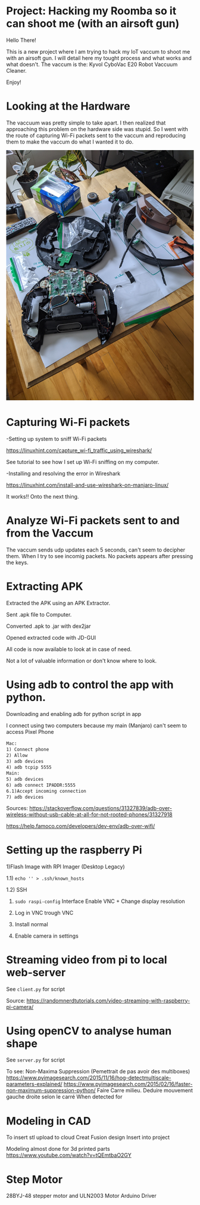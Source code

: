 # Project: Hacking my Roomba so it can shoot me (with an airsoft gun)

Hello There!

This is a new project where I am trying to hack my IoT vaccum to shoot me with an airsoft gun. I will detail here my tought process and what works and what doesn't. The vaccum is the: Kyvol CyboVac E20 Robot Vaccuum Cleaner.

Enjoy!


# Looking at the Hardware

The vaccuum was pretty simple to take apart. I then realized that approaching this problem on the hardware side was stupid. So I went with the route of capturing Wi-Fi packets sent to the vaccum and reproducing them to make the vaccum do what I wanted it to do.

<img src="images/PXL_20211218_170713944.jpg">


# Capturing Wi-Fi packets

-Setting up system to sniff Wi-Fi packets

https://linuxhint.com/capture_wi-fi_traffic_using_wireshark/

See tutorial to see how I set up Wi-Fi sniffing on my computer.

-Installing and resolving the error in Wireshark

https://linuxhint.com/install-and-use-wireshark-on-manjaro-linux/

It works!! Onto the next thing.

# Analyze Wi-Fi packets sent to and from the Vaccum

The vaccum sends udp updates each 5 seconds, can't seem to decipher them. When I try to see incomig packets. No packets appears after pressing the keys.

# Extracting APK

Extracted the APK using an APK Extractor.

Sent .apk file to Computer.

Converted .apk to .jar with dex2jar

Opened extracted code with JD-GUI

All code is now available to look at in case of need.

Not a lot of valuable information or don't know where to look.

# Using adb to control the app with python.

Downloading and enabling adb for python script in app

I connect using two computers because my main (Manjaro) can't seem to access Pixel Phone
```
Mac:
1) Connect phone
2) Allow
3) adb devices
4) adb tcpip 5555
Main:
5) adb devices
6) adb connect IPADDR:5555
6.1)Accept incoming connection
7) adb devices
```
Sources:
https://stackoverflow.com/questions/31327839/adb-over-wireless-without-usb-cable-at-all-for-not-rooted-phones/31327918

https://help.famoco.com/developers/dev-env/adb-over-wifi/

# Setting up the raspberry Pi

1)Flash Image with RPI Imager (Desktop Legacy)

1.1) `echo '' > .ssh/known_hosts`

1.2) SSH

1) `sudo raspi-config` Interface Enable VNC + Change display resolution

2) Log in VNC trough VNC

3) Install normal

4) Enable camera in settings

# Streaming video from pi to local web-server

See `client.py` for script

Source: https://randomnerdtutorials.com/video-streaming-with-raspberry-pi-camera/

# Using openCV to analyse human shape

See `server.py` for script

To see:
Non-Maxima Suppression (Pemettrait de pas avoir des multiboxes)
https://www.pyimagesearch.com/2015/11/16/hog-detectmultiscale-parameters-explained/
https://www.pyimagesearch.com/2015/02/16/faster-non-maximum-suppression-python/
Faire Carre milieu.
Deduire mouvement gauche droite selon le carré
When detected for

# Modeling in CAD

To insert stl upload to cloud
Creat Fusion design
Insert into project

Modeling almost done for 3d printed parts
https://www.youtube.com/watch?v=tQEmtbaO2GY

# Step Motor

28BYJ-48 stepper motor and ULN2003 Motor Arduino Driver